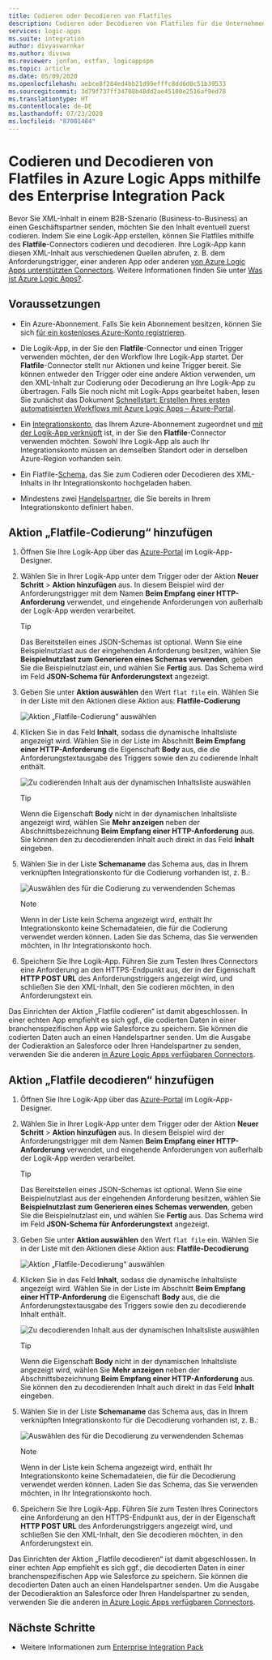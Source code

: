 ```yaml
---
title: Codieren oder Decodieren von Flatfiles
description: Codieren oder Decodieren von Flatfiles für die Unternehmensintegration in Azure Logic Apps mithilfe des Enterprise Integration Pack
services: logic-apps
ms.suite: integration
author: divyaswarnkar
ms.author: divswa
ms.reviewer: jonfan, estfan, logicappspm
ms.topic: article
ms.date: 05/09/2020
ms.openlocfilehash: aebce8f284ed4bb21d99efffc8dd6d0c51b39533
ms.sourcegitcommit: 3d79f737ff34708b48dd2ae45100e2516af9ed78
ms.translationtype: HT
ms.contentlocale: de-DE
ms.lasthandoff: 07/23/2020
ms.locfileid: "87001484"
---
```

# <a name="encode-and-decode-flat-files-in-azure-logic-apps-by-using-the-enterprise-integration-pack"></a>Codieren und Decodieren von Flatfiles in Azure Logic Apps mithilfe des Enterprise Integration Pack

Bevor Sie XML-Inhalt in einem B2B-Szenario (Business-to-Business) an einen Geschäftspartner senden, möchten Sie den Inhalt eventuell zuerst codieren. Indem Sie eine Logik-App erstellen, können Sie Flatfiles mithilfe des **Flatfile**-Connectors codieren und decodieren. Ihre Logik-App kann diesen XML-Inhalt aus verschiedenen Quellen abrufen, z. B. dem Anforderungstrigger, einer anderen App oder anderen [von Azure Logic Apps unterstützten Connectors](../connectors/apis-list.md). Weitere Informationen finden Sie unter [Was ist Azure Logic Apps?](logic-apps-overview.md).

## <a name="prerequisites"></a>Voraussetzungen

* Ein Azure-Abonnement. Falls Sie kein Abonnement besitzen, können Sie sich [für ein kostenloses Azure-Konto registrieren](https://azure.microsoft.com/free/).

* Die Logik-App, in der Sie den **Flatfile**-Connector und einen Trigger verwenden möchten, der den Workflow Ihre Logik-App startet. Der **Flatfile**-Connector stellt nur Aktionen und keine Trigger bereit. Sie können entweder den Trigger oder eine andere Aktion verwenden, um den XML-Inhalt zur Codierung oder Decodierung an Ihre Logik-App zu übertragen. Falls Sie noch nicht mit Logik-Apps gearbeitet haben, lesen Sie zunächst das Dokument [Schnellstart: Erstellen Ihres ersten automatisierten Workflows mit Azure Logic Apps – Azure-Portal](../logic-apps/quickstart-create-first-logic-app-workflow.md).

* Ein [Integrationskonto](../logic-apps/logic-apps-enterprise-integration-create-integration-account.md), das Ihrem Azure-Abonnement zugeordnet und [mit der Logik-App verknüpft](./logic-apps-enterprise-integration-create-integration-account.md#link-account) ist, in der Sie den **Flatfile**-Connector verwenden möchten. Sowohl Ihre Logik-App als auch Ihr Integrationskonto müssen an demselben Standort oder in derselben Azure-Region vorhanden sein.

* Ein Flatfile-[Schema](logic-apps-enterprise-integration-schemas.md), das Sie zum Codieren oder Decodieren des XML-Inhalts in Ihr Integrationskonto hochgeladen haben.

* Mindestens zwei [Handelspartner](logic-apps-enterprise-integration-partners.md), die Sie bereits in Ihrem Integrationskonto definiert haben.

## <a name="add-flat-file-encode-action"></a>Aktion „Flatfile-Codierung“ hinzufügen

1. Öffnen Sie Ihre Logik-App über das [Azure-Portal](https://portal.azure.com) im Logik-App-Designer.

1. Wählen Sie in Ihrer Logik-App unter dem Trigger oder der Aktion **Neuer Schritt** > **Aktion hinzufügen** aus. In diesem Beispiel wird der Anforderungstrigger mit dem Namen **Beim Empfang einer HTTP-Anforderung** verwendet, und eingehende Anforderungen von außerhalb der Logik-App werden verarbeitet.

   > [!TIP]
   > Das Bereitstellen eines JSON-Schemas ist optional. Wenn Sie eine Beispielnutzlast aus der eingehenden Anforderung besitzen, wählen Sie **Beispielnutzlast zum Generieren eines Schemas verwenden**, geben Sie die Beispielnutzlast ein, und wählen Sie **Fertig** aus. Das Schema wird im Feld **JSON-Schema für Anforderungstext** angezeigt.

1. Geben Sie unter **Aktion auswählen** den Wert `flat file` ein. Wählen Sie in der Liste mit den Aktionen diese Aktion aus: **Flatfile-Codierung**

   ![Aktion „Flatfile-Codierung“ auswählen](./media/logic-apps-enterprise-integration-flatfile/select-flat-file-encoding.png)

1. Klicken Sie in das Feld **Inhalt**, sodass die dynamische Inhaltsliste angezeigt wird. Wählen Sie in der Liste im Abschnitt **Beim Empfang einer HTTP-Anforderung** die Eigenschaft **Body** aus, die die Anforderungstextausgabe des Triggers sowie den zu codierende Inhalt enthält.

   ![Zu codierenden Inhalt aus der dynamischen Inhaltsliste auswählen](./media/logic-apps-enterprise-integration-flatfile/select-content-to-encode.png)

   > [!TIP]
   > Wenn die Eigenschaft **Body** nicht in der dynamischen Inhaltsliste angezeigt wird, wählen Sie **Mehr anzeigen** neben der Abschnittsbezeichnung **Beim Empfang einer HTTP-Anforderung** aus.
   > Sie können den zu decodierenden Inhalt auch direkt in das Feld **Inhalt** eingeben.

1. Wählen Sie in der Liste **Schemaname** das Schema aus, das in Ihrem verknüpften Integrationskonto für die Codierung vorhanden ist, z. B.:

   ![Auswählen des für die Codierung zu verwendenden Schemas](./media/logic-apps-enterprise-integration-flatfile/select-schema-for-encoding.png)

   > [!NOTE]
   > Wenn in der Liste kein Schema angezeigt wird, enthält Ihr Integrationskonto keine Schemadateien, die für die Codierung verwendet werden können. Laden Sie das Schema, das Sie verwenden möchten, in Ihr Integrationskonto hoch.

1. Speichern Sie Ihre Logik-App. Führen Sie zum Testen Ihres Connectors eine Anforderung an den HTTPS-Endpunkt aus, der in der Eigenschaft **HTTP POST URL** des Anforderungstriggers angezeigt wird, und schließen Sie den XML-Inhalt, den Sie codieren möchten, in den Anforderungstext ein.

Das Einrichten der Aktion „Flatfile codieren“ ist damit abgeschlossen. In einer echten App empfiehlt es sich ggf., die codierten Daten in einer branchenspezifischen App wie Salesforce zu speichern. Sie können die codierten Daten auch an einen Handelspartner senden. Um die Ausgabe der Codieraktion an Salesforce oder Ihren Handelspartner zu senden, verwenden Sie die anderen [in Azure Logic Apps verfügbaren Connectors](../connectors/apis-list.md).

## <a name="add-flat-file-decode-action"></a>Aktion „Flatfile decodieren“ hinzufügen

1. Öffnen Sie Ihre Logik-App über das [Azure-Portal](https://portal.azure.com) im Logik-App-Designer.

1. Wählen Sie in Ihrer Logik-App unter dem Trigger oder der Aktion **Neuer Schritt** > **Aktion hinzufügen** aus. In diesem Beispiel wird der Anforderungstrigger mit dem Namen **Beim Empfang einer HTTP-Anforderung** verwendet, und eingehende Anforderungen von außerhalb der Logik-App werden verarbeitet.

   > [!TIP]
   > Das Bereitstellen eines JSON-Schemas ist optional. Wenn Sie eine Beispielnutzlast aus der eingehenden Anforderung besitzen, wählen Sie **Beispielnutzlast zum Generieren eines Schemas verwenden**, geben Sie die Beispielnutzlast ein, und wählen Sie **Fertig** aus. Das Schema wird im Feld **JSON-Schema für Anforderungstext** angezeigt.

1. Geben Sie unter **Aktion auswählen** den Wert `flat file` ein. Wählen Sie in der Liste mit den Aktionen diese Aktion aus: **Flatfile-Decodierung**

   ![Aktion „Flatfile-Decodierung“ auswählen](./media/logic-apps-enterprise-integration-flatfile/select-flat-file-decoding.png)

1. Klicken Sie in das Feld **Inhalt**, sodass die dynamische Inhaltsliste angezeigt wird. Wählen Sie in der Liste im Abschnitt **Beim Empfang einer HTTP-Anforderung** die Eigenschaft **Body** aus, die die Anforderungstextausgabe des Triggers sowie den zu decodierende Inhalt enthält.

   ![Zu decodierenden Inhalt aus der dynamischen Inhaltsliste auswählen](./media/logic-apps-enterprise-integration-flatfile/select-content-to-decode.png)

   > [!TIP]
   > Wenn die Eigenschaft **Body** nicht in der dynamischen Inhaltsliste angezeigt wird, wählen Sie **Mehr anzeigen** neben der Abschnittsbezeichnung **Beim Empfang einer HTTP-Anforderung** aus. Sie können den zu decodierenden Inhalt auch direkt in das Feld **Inhalt** eingeben.

1. Wählen Sie in der Liste **Schemaname** das Schema aus, das in Ihrem verknüpften Integrationskonto für die Decodierung vorhanden ist, z. B.:

   ![Auswählen des für die Decodierung zu verwendenden Schemas](./media/logic-apps-enterprise-integration-flatfile/select-schema-for-decoding.png)

   > [!NOTE]
   > Wenn in der Liste kein Schema angezeigt wird, enthält Ihr Integrationskonto keine Schemadateien, die für die Decodierung verwendet werden können. Laden Sie das Schema, das Sie verwenden möchten, in Ihr Integrationskonto hoch.

1. Speichern Sie Ihre Logik-App. Führen Sie zum Testen Ihres Connectors eine Anforderung an den HTTPS-Endpunkt aus, der in der Eigenschaft **HTTP POST URL** des Anforderungstriggers angezeigt wird, und schließen Sie den XML-Inhalt, den Sie decodieren möchten, in den Anforderungstext ein.

Das Einrichten der Aktion „Flatfile decodieren“ ist damit abgeschlossen. In einer echten App empfiehlt es sich ggf., die decodierten Daten in einer branchenspezifischen App wie Salesforce zu speichern. Sie können die decodierten Daten auch an einen Handelspartner senden. Um die Ausgabe der Decodieraktion an Salesforce oder Ihren Handelspartner zu senden, verwenden Sie die anderen [in Azure Logic Apps verfügbaren Connectors](../connectors/apis-list.md).

## <a name="next-steps"></a>Nächste Schritte

* Weitere Informationen zum [Enterprise Integration Pack](logic-apps-enterprise-integration-overview.md)
